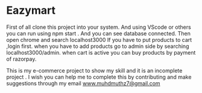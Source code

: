 # Eazymart

First of all clone this project into your system.
And using VScode or others you can run using npm start .
And  you can see database connected.
Then open chrome and search localhost3000
If you have to put products to cart ,login first.
when you have to add products go to admin side by searching localhost3000/admin.
when cart is active you can buy products by payment of razorpay.

This is my e-commerce project to show my skill and it is an incomplete project . I wish you can help me to complete this by contributing and make suggestions through my email www.muhdmuthz7@gmail.com

